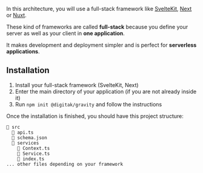 
In this architecture, you will use a full-stack framework like [SvelteKit](kit.svelte.dev), [Next](nextjs.org) or [Nuxt](v3.nuxtjs.org/).

These kind of frameworks are called **full-stack** because you define your server as well as your client in **one application**.

It makes development and deployment simpler and is perfect for **serverless applications**.

## Installation

1. Install your full-stack framework (SvelteKit, Next)
2. Enter the main directory of your application (if you are not already inside it)
3. Run `npm init @digitak/gravity` and follow the instructions

Once the installation is finished, you should have this project structure:

```
📂 src
  📃 api.ts
  📃 schema.json
  📂 services
    📃 Context.ts
    📃 Service.ts
    📃 index.ts
... other files depending on your framework
```

